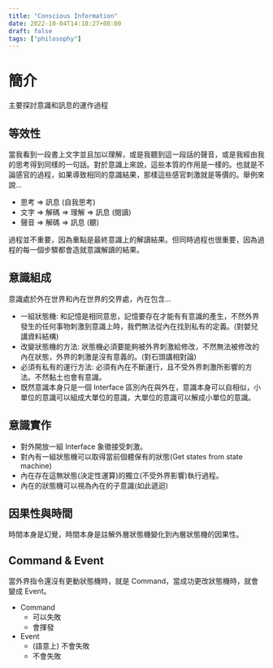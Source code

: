 ```yaml
---
title: "Conscious Information"
date: 2022-10-04T14:18:27+08:00
draft: false
tags: ["philosophy"]
---
```

# 簡介
主要探討意識和訊息的運作過程

## 等效性
當我看到一段書上文字並且加以理解，或是我聽到這一段話的聲音，或是我經由我的思考得到同樣的一句話。對於意識上來說，這些本質的作用是一樣的。也就是不論感官的過程，如果導致相同的意識結果，那樣這些感官刺激就是等價的。舉例來說...
* 思考 => 訊息 (自我思考)
* 文字 => 解碼 => 理解 => 訊息 (閱讀)
* 聲音 => 解碼 => 訊息 (聽)

過程並不重要，因為重點是最終意識上的解讀結果。但同時過程也很重要，因為過程的每一個步驟都會造就意識解讀的結果。

## 意識組成
意識處於外在世界和內在世界的交界處，內在包含...
* 一組狀態機: 和記憶是相同意思，記憶要存在才能有有意識的產生，不然外界發生的任何事物刺激到意識上時，我們無法從內在找到私有的定義。(對嬰兒講資料結構)
* 改變狀態機的方法: 狀態機必須要能夠被外界刺激給修改，不然無法被修改的內在狀態，外界的刺激是沒有意義的。(對石頭講相對論)
* 必須有私有的運行方法: 必須有內在不斷運行，且不受外界刺激所影響的方法。不然黏土也會有意識。
* 既然意識本身只是一個 Interface 區別內在與外在，意識本身可以自相似，小單位的意識可以組成大單位的意識，大單位的意識可以解成小單位的意識。

## 意識實作
* 對外開放一組 Interface 象徵接受刺激。
* 對內有一組狀態機可以取得當前個體保有的狀態(Get states from state machine)
* 內在存在這無狀態(決定性運算)的獨立(不受外界影響)執行過程。
* 內在的狀態機可以視為內在的子意識(如此遞迴)

## 因果性與時間
時間本身是幻覺，時間本身是註解外層狀態機變化到內層狀態機的因果性。

## Command & Event
當外界指令還沒有更動狀態機時，就是 Command，當成功更改狀態機時，就會變成 Event。
* Command
    * 可以失敗
    * 會揮發
* Event
    * (語意上) 不會失敗
    * 不會失敗



